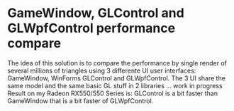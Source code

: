 # GameWindow, GLControl and GLWpfControl performance compare
The idea of this solution is to compare the performance by single render of several millions of triangles using 3 differente UI user interfaces: GameWindow, WinForms GLControl and GLWpfControl. The 3 UI share the same model and the same basic GL stuff in 2 libraries ... work in progress<br>
Result on my Radeon RX550/550 Series is: GLControl is a bit faster than GameWindow that is a bit faster of GLWpfControl.
